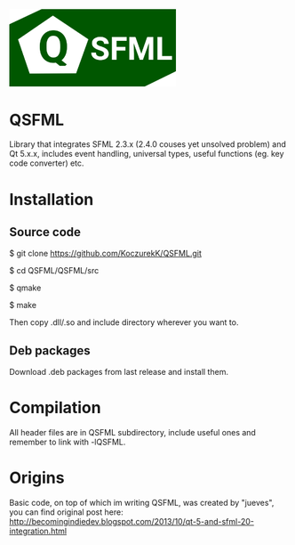 <img src="https://raw.githubusercontent.com/KoczurekK/QSFML/master/logo/qsfml-original.png" width="300">

# QSFML
Library that integrates SFML 2.3.x (2.4.0 couses yet unsolved problem) and Qt 5.x.x, includes event handling, universal types, useful functions (eg. key code converter) etc.

# Installation
## Source code
$ git clone https://github.com/KoczurekK/QSFML.git

$ cd QSFML/QSFML/src

$ qmake

$ make

Then copy .dll/.so and include directory wherever you want to. 

## Deb packages
Download .deb packages from last release and install them.

# Compilation
All header files are in QSFML subdirectory, include useful ones and remember to link with -lQSFML.

# Origins
Basic code, on top of which im writing QSFML, was created by "jueves", you can find original post here: http://becomingindiedev.blogspot.com/2013/10/qt-5-and-sfml-20-integration.html
